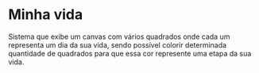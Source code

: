 # Minha vida
Sistema que exibe um canvas com vários quadrados onde cada um representa um dia da sua vida, sendo possível colorir determinada quantidade de quadrados para que essa cor represente uma etapa da sua vida.
